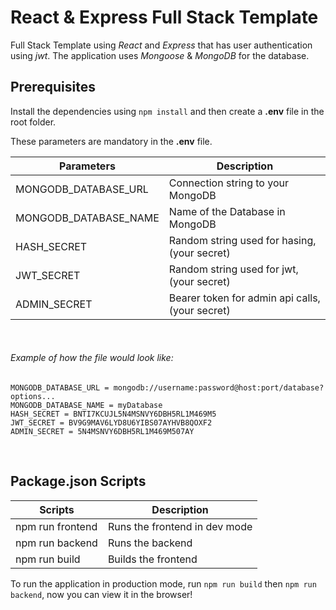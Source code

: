 # React & Express Full Stack Template

Full Stack Template using _React_ and _Express_ that has user authentication using _jwt_. The application uses _Mongoose_ & _MongoDB_ for the database.

## Prerequisites

Install the dependencies using `npm install` and then create a **.env** file in the root folder.

These parameters are mandatory in the **.env** file.

| Parameters            | Description                                     |
| --------------------- | ----------------------------------------------- |
| MONGODB_DATABASE_URL  | Connection string to your MongoDB               |
| MONGODB_DATABASE_NAME | Name of the Database in MongoDB                 |
| HASH_SECRET           | Random string used for hasing, (your secret)    |
| JWT_SECRET            | Random string used for jwt, (your secret)       |
| ADMIN_SECRET          | Bearer token for admin api calls, (your secret) |

&nbsp;

###### Example of how the file would look like:

```
MONGODB_DATABASE_URL = mongodb://username:password@host:port/database?options...
MONGODB_DATABASE_NAME = myDatabase
HASH_SECRET = BNTI7KCUJL5N4MSNVY6DBH5RL1M469M5
JWT_SECRET = BV9G9MAV6LYD8U6YIBS07AYHVB8QOXF2
ADMIN_SECRET = 5N4MSNVY6DBH5RL1M469M507AY
```

&nbsp;

## Package.json Scripts

| Scripts          | Description                   |
| ---------------- | ----------------------------- |
| npm run frontend | Runs the frontend in dev mode |
| npm run backend  | Runs the backend              |
| npm run build    | Builds the frontend           |

To run the application in production mode, run `npm run build` then `npm run backend`, now you can view it in the browser!
